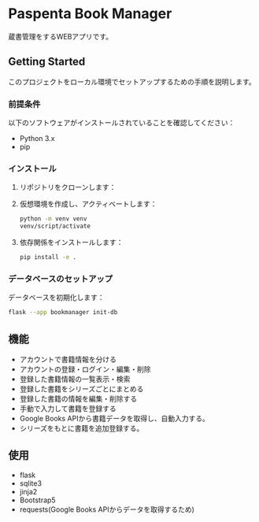 # Paspenta Book Manager

蔵書管理をするWEBアプリです。

## Getting Started

このプロジェクトをローカル環境でセットアップするための手順を説明します。

### 前提条件

以下のソフトウェアがインストールされていることを確認してください：

- Python 3.x
- pip

### インストール

1. リポジトリをクローンします：

2. 仮想環境を作成し、アクティベートします：

    ```sh
    python -m venv venv
    venv/script/activate
    ```

3. 依存関係をインストールします：

    ```sh
    pip install -e .
    ```

### データベースのセットアップ

データベースを初期化します：

```bash
flask --app bookmanager init-db
```

## 機能

- アカウントで書籍情報を分ける
- アカウントの登録・ログイン・編集・削除
- 登録した書籍情報の一覧表示・検索
- 登録した書籍をシリーズごとにまとめる
- 登録した書籍の情報を編集・削除する
- 手動で入力して書籍を登録する
- Google Books APIから書籍データを取得し、自動入力する。
- シリーズをもとに書籍を追加登録する。

## 使用

- flask
- sqlite3
- jinja2
- Bootstrap5
- requests(Google Books APIからデータを取得するため)
